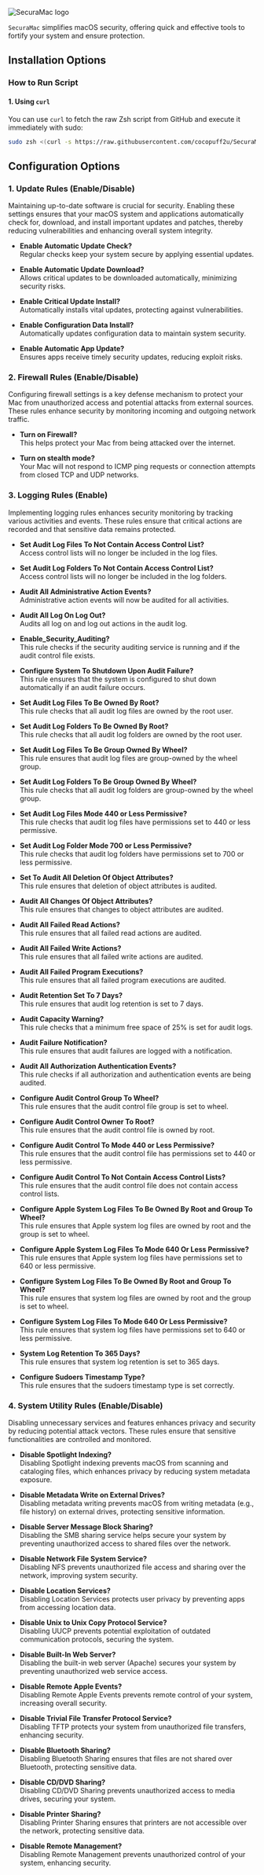 ![SecuraMac logo](images/github-header-image.png)

`SecuraMac` simplifies macOS security, offering quick and effective tools to fortify your system and ensure protection.


**Installation Options**
---


### How to Run Script

#### 1. Using `curl`
You can use `curl` to fetch the raw Zsh script from GitHub and execute it immediately with sudo:

```bash
sudo zsh <(curl -s https://raw.githubusercontent.com/cocopuff2u/SecuraMac/main/SecuraMac.zsh)
```

**Configuration Options**
---

### 1. Update Rules (Enable/Disable)
Maintaining up-to-date software is crucial for security. Enabling these settings ensures that your macOS system and applications automatically check for, download, and install important updates and patches, thereby reducing vulnerabilities and enhancing overall system integrity.

- **Enable Automatic Update Check?**  
  Regular checks keep your system secure by applying essential updates.
  
- **Enable Automatic Update Download?**  
  Allows critical updates to be downloaded automatically, minimizing security risks.
  
- **Enable Critical Update Install?**  
  Automatically installs vital updates, protecting against vulnerabilities.
  
- **Enable Configuration Data Install?**  
  Automatically updates configuration data to maintain system security.
  
- **Enable Automatic App Update?**  
  Ensures apps receive timely security updates, reducing exploit risks.

### 2. Firewall Rules (Enable/Disable)
Configuring firewall settings is a key defense mechanism to protect your Mac from unauthorized access and potential attacks from external sources. These rules enhance security by monitoring incoming and outgoing network traffic.

- **Turn on Firewall?**  
  This helps protect your Mac from being attacked over the internet.
  
- **Turn on stealth mode?**  
  Your Mac will not respond to ICMP ping requests or connection attempts from closed TCP and UDP networks.

### 3. Logging Rules (Enable)
Implementing logging rules enhances security monitoring by tracking various activities and events. These rules ensure that critical actions are recorded and that sensitive data remains protected.

- **Set Audit Log Files To Not Contain Access Control List?**  
  Access control lists will no longer be included in the log files.
  
- **Set Audit Log Folders To Not Contain Access Control List?**  
  Access control lists will no longer be included in the log folders.
  
- **Audit All Administrative Action Events?**  
  Administrative action events will now be audited for all activities.
  
- **Audit All Log On Log Out?**  
  Audits all log on and log out actions in the audit log.
  
- **Enable_Security_Auditing?**  
  This rule checks if the security auditing service is running and if the audit control file exists.
  
- **Configure System To Shutdown Upon Audit Failure?**  
  This rule ensures that the system is configured to shut down automatically if an audit failure occurs.
  
- **Set Audit Log Files To Be Owned By Root?**  
  This rule checks that all audit log files are owned by the root user.
  
- **Set Audit Log Folders To Be Owned By Root?**  
  This rule checks that all audit log folders are owned by the root user.
  
- **Set Audit Log Files To Be Group Owned By Wheel?**  
  This rule ensures that audit log files are group-owned by the wheel group.
  
- **Set Audit Log Folders To Be Group Owned By Wheel?**  
  This rule checks that all audit log folders are group-owned by the wheel group.
  
- **Set Audit Log Files Mode 440 or Less Permissive?**  
  This rule checks that audit log files have permissions set to 440 or less permissive.
  
- **Set Audit Log Folder Mode 700 or Less Permissive?**  
  This rule checks that audit log folders have permissions set to 700 or less permissive.
  
- **Set To Audit All Deletion Of Object Attributes?**  
  This rule ensures that deletion of object attributes is audited.
  
- **Audit All Changes Of Object Attributes?**  
  This rule ensures that changes to object attributes are audited.
  
- **Audit All Failed Read Actions?**  
  This rule ensures that all failed read actions are audited.
  
- **Audit All Failed Write Actions?**  
  This rule ensures that all failed write actions are audited.
  
- **Audit All Failed Program Executions?**  
  This rule ensures that all failed program executions are audited.
  
- **Audit Retention Set To 7 Days?**  
  This rule ensures that audit log retention is set to 7 days.
  
- **Audit Capacity Warning?**  
  This rule checks that a minimum free space of 25% is set for audit logs.
  
- **Audit Failure Notification?**  
  This rule ensures that audit failures are logged with a notification.
  
- **Audit All Authorization Authentication Events?**  
  This rule checks if all authorization and authentication events are being audited.
  
- **Configure Audit Control Group To Wheel?**  
  This rule ensures that the audit control file group is set to wheel.
  
- **Configure Audit Control Owner To Root?**  
  This rule ensures that the audit control file is owned by root.
  
- **Configure Audit Control To Mode 440 or Less Permissive?**  
  This rule ensures that the audit control file has permissions set to 440 or less permissive.
  
- **Configure Audit Control To Not Contain Access Control Lists?**  
  This rule ensures that the audit control file does not contain access control lists.
  
- **Configure Apple System Log Files To Be Owned By Root and Group To Wheel?**  
  This rule ensures that Apple system log files are owned by root and the group is set to wheel.
  
- **Configure Apple System Log Files To Mode 640 Or Less Permissive?**  
  This rule ensures that Apple system log files have permissions set to 640 or less permissive.
  
- **Configure System Log Files To Be Owned By Root and Group To Wheel?**  
  This rule ensures that system log files are owned by root and the group is set to wheel.
  
- **Configure System Log Files To Mode 640 Or Less Permissive?**  
  This rule ensures that system log files have permissions set to 640 or less permissive.
  
- **System Log Retention To 365 Days?**  
  This rule ensures that system log retention is set to 365 days.
  
- **Configure Sudoers Timestamp Type?**  
  This rule ensures that the sudoers timestamp type is set correctly.

### 4. System Utility Rules (Enable/Disable)
Disabling unnecessary services and features enhances privacy and security by reducing potential attack vectors. These rules ensure that sensitive functionalities are controlled and monitored.

- **Disable Spotlight Indexing?**  
  Disabling Spotlight indexing prevents macOS from scanning and cataloging files, which enhances privacy by reducing system metadata exposure.
  
- **Disable Metadata Write on External Drives?**  
  Disabling metadata writing prevents macOS from writing metadata (e.g., file history) on external drives, protecting sensitive information.
  
- **Disable Server Message Block Sharing?**  
  Disabling the SMB sharing service helps secure your system by preventing unauthorized access to shared files over the network.
  
- **Disable Network File System Service?**  
  Disabling NFS prevents unauthorized file access and sharing over the network, improving system security.
  
- **Disable Location Services?**  
  Disabling Location Services protects user privacy by preventing apps from accessing location data.
  
- **Disable Unix to Unix Copy Protocol Service?**  
  Disabling UUCP prevents potential exploitation of outdated communication protocols, securing the system.
  
- **Disable Built-In Web Server?**  
  Disabling the built-in web server (Apache) secures your system by preventing unauthorized web service access.
  
- **Disable Remote Apple Events?**  
  Disabling Remote Apple Events prevents remote control of your system, increasing overall security.
  
- **Disable Trivial File Transfer Protocol Service?**  
  Disabling TFTP protects your system from unauthorized file transfers, enhancing security.
  
- **Disable Bluetooth Sharing?**  
  Disabling Bluetooth Sharing ensures that files are not shared over Bluetooth, protecting sensitive data.
  
- **Disable CD/DVD Sharing?**  
  Disabling CD/DVD Sharing prevents unauthorized access to media drives, securing your system.
  
- **Disable Printer Sharing?**  
  Disabling Printer Sharing ensures that printers are not accessible over the network, protecting sensitive data.
  
- **Disable Remote Management?**  
  Disabling Remote Management prevents unauthorized control of your system, enhancing security.